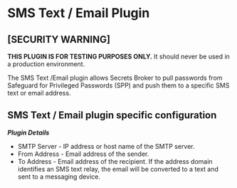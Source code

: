 # SMS Text / Email Plugin

## [SECURITY WARNING] ##

**THIS PLUGIN IS FOR TESTING PURPOSES ONLY.** It should never be used in a production environment.

The SMS Text /Email plugin allows Secrets Broker to pull passwords from Safeguard for Privileged Passwords (SPP) and push them to a specific SMS text or email address.

## SMS Text / Email plugin specific configuration

***Plugin Details***

* SMTP Server - IP address or host name of the SMTP server.
* From Address - Email address of the sender.
* To Address - Email address of the recipient. If the address domain identifies an SMS text relay, the email will be converted to a text and sent to a messaging device.
